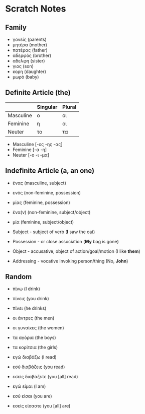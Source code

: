 # Scratch Notes

## Family

- γονείς  (parents)
- μητέρα  (mother)
- πατέρας (father)
- αδερφός (brother)
- αδελφη  (sister)
- γιος    (son)
- κορη    (daughter)
- μωρό    (baby)

## Definite Article (the)

|           | Singular | Plural |
| --------- | -------- | ------ |
| Masculine | ο        | οι     |
| Feminine  | η        | οι     |
| Neuter    | το       | τα     |

- Masculine [-ος -ης -ας]
- Feminine [-α -η]
- Neuter [-ο -ι -μα]

## Indefinite Article (a, an one)

- ένας (masculine, subject)
- ενός (non-feminine, possession)
- μίας (feminine, possession)
- ένα(ν) (non-feminine, subject/object)
- μία (feminine, subject/object)

- Subject - subject of verb (**I** saw the cat)
- Possession - or close association (**My** bag is gone)
- Object - accusative, object of action/goal/motion (I like **them**)
- Addressing - vocative invoking person/thing (No, **John**)

## Random

- πίνω   (I drink)
- πίνεις (you drink)
- πίνει  (he drinks)

- οι άντρες   (the men)
- οι γυναίκες (the women)
- τα αγόρια   (the boys)
- τα κορίτσια (the girls)

- εγώ   διαβάζω   (I read)
- εσύ   διαβάζεις (you read)
- εσείς διαβάζετε (you [all] read)

- εγώ   είμαι   (I am)
- εσύ   είσαι   (you are)
- εσείς είσαστε (you [all] are)